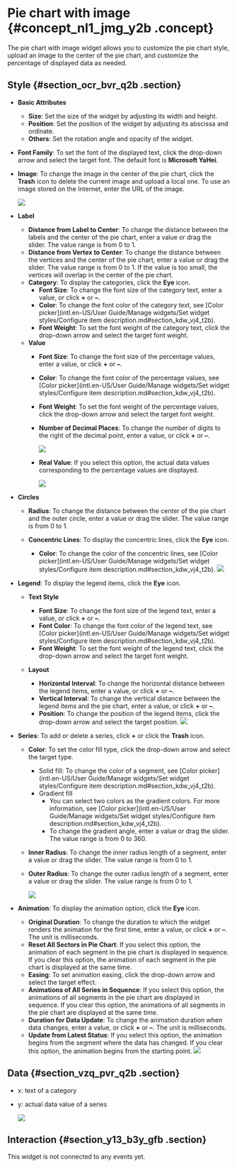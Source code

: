 # Pie chart with image {#concept_nl1_jmg_y2b .concept}

The pie chart with image widget allows you to customize the pie chart style, upload an image to the center of the pie chart, and customize the percentage of displayed data as needed.

## Style {#section_ocr_bvr_q2b .section}

-   **Basic Attributes**

    -   **Size**: Set the size of the widget by adjusting its width and height.
    -   **Position**: Set the position of the widget by adjusting its abscissa and ordinate.
    -   **Others**: Set the rotation angle and opacity of the widget.
-   **Font Family**: To set the font of the displayed text, click the drop-down arrow and select the target font. The default font is **Microsoft YaHei**.
-   **Image**: To change the image in the center of the pie chart, click the **Trash** icon to delete the current image and upload a local one. To use an image stored on the Internet, enter the URL of the image.

    ![](http://static-aliyun-doc.oss-cn-hangzhou.aliyuncs.com/assets/img/18642/155808440110253_en-US.png)


-   **Label**
    -   **Distance from Label to Center**: To change the distance between the labels and the center of the pie chart, enter a value or drag the slider. The value range is from 0 to 1.
    -   **Distance from Vertex to Center**: To change the distance between the vertices and the center of the pie chart, enter a value or drag the slider. The value range is from 0 to 1. If the value is too small, the vertices will overlap in the center of the pie chart.
    -   **Category**: To display the categories, click the **Eye** icon.
        -   **Font Size**: To change the font size of the category text, enter a value, or click **+** or **–**.
        -   **Color**: To change the font color of the category text, see [Color picker](intl.en-US/User Guide/Manage widgets/Set widget styles/Configure item description.md#section_kdw_vj4_t2b).
        -   **Font Weight**: To set the font weight of the category text, click the drop-down arrow and select the target font weight.
    -   **Value**
        -   **Font Size**: To change the font size of the percentage values, enter a value, or click **+** or **–**.
        -   **Color**: To change the font color of the percentage values, see [Color picker](intl.en-US/User Guide/Manage widgets/Set widget styles/Configure item description.md#section_kdw_vj4_t2b).
        -   **Font Weight**: To set the font weight of the percentage values, click the drop-down arrow and select the target font weight.
        -   **Number of Decimal Places**: To change the number of digits to the right of the decimal point, enter a value, or click **+** or **–**.

            ![](http://static-aliyun-doc.oss-cn-hangzhou.aliyuncs.com/assets/img/18642/155808440110278_en-US.png)

        -   **Real Value**: If you select this option, the actual data values corresponding to the percentage values are displayed.

            ![](http://static-aliyun-doc.oss-cn-hangzhou.aliyuncs.com/assets/img/18642/155808440110281_en-US.png)

-   **Circles**
    -   **Radius**: To change the distance between the center of the pie chart and the outer circle, enter a value or drag the slider. The value range is from 0 to 1.
    -   **Concentric Lines**: To display the concentric lines, click the **Eye** icon.

        -   **Color**: To change the color of the concentric lines, see [Color picker](intl.en-US/User Guide/Manage widgets/Set widget styles/Configure item description.md#section_kdw_vj4_t2b).
        ![](http://static-aliyun-doc.oss-cn-hangzhou.aliyuncs.com/assets/img/18642/155808440110282_en-US.png)

-   **Legend**: To display the legend items, click the **Eye** icon.
    -   **Text Style**
        -   **Font Size**: To change the font size of the legend text, enter a value, or click **+** or **–**.
        -   **Font Color**: To change the font color of the legend text, see [Color picker](intl.en-US/User Guide/Manage widgets/Set widget styles/Configure item description.md#section_kdw_vj4_t2b).
        -   **Font Weight**: To set the font weight of the legend text, click the drop-down arrow and select the target font weight.
    -   **Layout**

        -   **Horizontal Interval**: To change the horizontal distance between the legend items, enter a value, or click **+** or **–**.
        -   **Vertical Interval**: To change the vertical distance between the legend items and the pie chart, enter a value, or click **+** or **–**.
        -   **Position**: To change the position of the legend items, click the drop-down arrow and select the target position.
        ![](http://static-aliyun-doc.oss-cn-hangzhou.aliyuncs.com/assets/img/18642/155808440110284_en-US.png)

-   **Series**: To add or delete a series, click **+** or click the **Trash** icon.
    -   **Color**: To set the color fill type, click the drop-down arrow and select the target type.
        -   Solid fill: To change the color of a segment, see [Color picker](intl.en-US/User Guide/Manage widgets/Set widget styles/Configure item description.md#section_kdw_vj4_t2b).
        -   Gradient fill
            -   You can select two colors as the gradient colors. For more information, see [Color picker](intl.en-US/User Guide/Manage widgets/Set widget styles/Configure item description.md#section_kdw_vj4_t2b).
            -   To change the gradient angle, enter a value or drag the slider. The value range is from 0 to 360.
    -   **Inner Radius**: To change the inner radius length of a segment, enter a value or drag the slider. The value range is from 0 to 1.
    -   **Outer Radius**: To change the outer radius length of a segment, enter a value or drag the slider. The value range is from 0 to 1.

        ![](http://static-aliyun-doc.oss-cn-hangzhou.aliyuncs.com/assets/img/18642/155808440110285_en-US.png)

-   **Animation**: To display the animation option, click the **Eye** icon.

    -   **Original Duration**: To change the duration to which the widget renders the animation for the first time, enter a value, or click **+** or **–**. The unit is milliseconds.
    -   **Reset All Sectors in Pie Chart**: If you select this option, the animation of each segment in the pie chart is displayed in sequence. If you clear this option, the animation of each segment in the pie chart is displayed at the same time.
    -   **Easing**: To set animation easing, click the drop-down arrow and select the target effect.
    -   **Animations of All Series in Sequence**: If you select this option, the animations of all segments in the pie chart are displayed in sequence. If you clear this option, the animations of all segments in the pie chart are displayed at the same time.
    -   **Duration for Data Update**: To change the animation duration when data changes, enter a value, or click **+** or **–**. The unit is milliseconds.
    -   **Update from Latest Status**: If you select this option, the animation begins from the segment where the data has changed. If you clear this option, the animation begins from the starting point.
    ![](http://static-aliyun-doc.oss-cn-hangzhou.aliyuncs.com/assets/img/18642/155808440121039_en-US.png)


## Data {#section_vzq_pvr_q2b .section}

-   x: text of a category
-   y: actual data value of a series

    ![](http://static-aliyun-doc.oss-cn-hangzhou.aliyuncs.com/assets/img/18642/155808440110286_en-US.png)


## Interaction {#section_y13_b3y_gfb .section}

This widget is not connected to any events yet.

